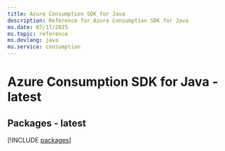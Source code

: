 ```yaml
---
title: Azure Consumption SDK for Java
description: Reference for Azure Consumption SDK for Java
ms.date: 07/17/2025
ms.topic: reference
ms.devlang: java
ms.service: consumption
---
```

# Azure Consumption SDK for Java - latest
## Packages - latest
[!INCLUDE [packages](consumption-index.md)]